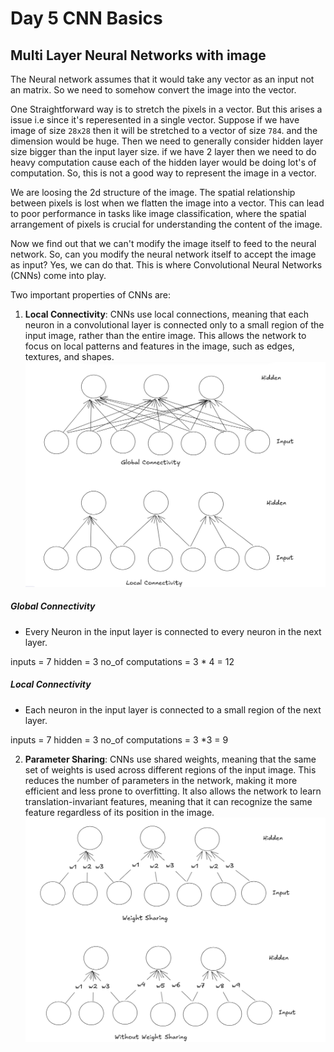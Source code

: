 # Day 5 CNN Basics

## Multi Layer Neural Networks with image

The Neural network assumes that it would take any vector as an input not an matrix. So we need to somehow convert the image into the vector. 


One Straightforward way is to stretch the pixels in a vector. But this arises a issue i.e since it's reperesented in a single vector. Suppose if we have image of size `28x28` then it will be stretched to a vector of size `784`. and the dimension would be huge. Then we need to generally consider hidden layer size bigger than the input layer size. if we have 2 layer then we need to do heavy computation cause each of the hidden layer would be doing lot's of computation. So, this is not a good way to represent the image in a vector.

We are loosing the 2d structure of the image. The spatial relationship between pixels is lost when we flatten the image into a vector. This can lead to poor performance in tasks like image classification, where the spatial arrangement of pixels is crucial for understanding the content of the image.


Now we find out that we can't modify the image itself to feed to the neural network. So, can you modify the neural network itself to accept the image as input? Yes, we can do that. This is where Convolutional Neural Networks (CNNs) come into play. 

Two important properties of CNNs are:
1. **Local Connectivity**: CNNs use local connections, meaning that each neuron in a convolutional layer is connected only to a small region of the input image, rather than the entire image. This allows the network to focus on local patterns and features in the image, such as edges, textures, and shapes.
![alt text](images/g_l_connectivity.png)
##### Global Connectivity 
- Every Neuron in the input layer is connected to every neuron in the next layer.

inputs = 7
hidden = 3
no_of computations = 3 * 4 = 12

##### Local Connectivity
- Each neuron in the input layer is connected to a small region of the next layer.

inputs = 7
hidden = 3
no_of computations = 3 *3 = 9

2. **Parameter Sharing**: CNNs use shared weights, meaning that the same set of weights is used across different regions of the input image. This reduces the number of parameters in the network, making it more efficient and less prone to overfitting. It also allows the network to learn translation-invariant features, meaning that it can recognize the same feature regardless of its position in the image.
![alt text](images/parameter_sharing.png)